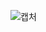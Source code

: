 ![캡처](https://user-images.githubusercontent.com/52353230/112997445-1652f200-91a8-11eb-93bb-c7b2cc8500cb.PNG)

